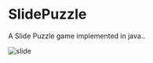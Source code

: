 # SlidePuzzle
A Slide Puzzle game implemented in java..

![slide](https://user-images.githubusercontent.com/111270923/184598366-96e4e164-ddf5-48d9-94b8-c7cc94fa8fc1.png)
